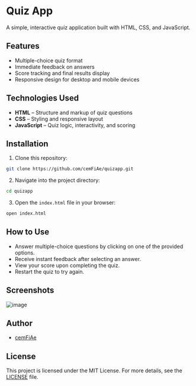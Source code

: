 # Quiz App

A simple, interactive quiz application built with HTML, CSS, and JavaScript.

## Features

- Multiple-choice quiz format
- Immediate feedback on answers
- Score tracking and final results display
- Responsive design for desktop and mobile devices

## Technologies Used

- **HTML** – Structure and markup of quiz questions
- **CSS** – Styling and responsive layout
- **JavaScript** – Quiz logic, interactivity, and scoring

## Installation

1. Clone this repository:

```bash
git clone https://github.com/cemFiAe/quizapp.git
```

2. Navigate into the project directory:

```bash
cd quizapp
```

3. Open the `index.html` file in your browser:

```bash
open index.html
```

## How to Use

- Answer multiple-choice questions by clicking on one of the provided options.
- Receive instant feedback after selecting an answer.
- View your score upon completing the quiz.
- Restart the quiz to try again.

## Screenshots

![image](https://github.com/user-attachments/assets/6890b830-706f-46e2-b63c-211afb572c63)

## Author

- [cemFiAe](https://github.com/cemFiAe)

## License

This project is licensed under the MIT License. For more details, see the [LICENSE](LICENSE) file.

